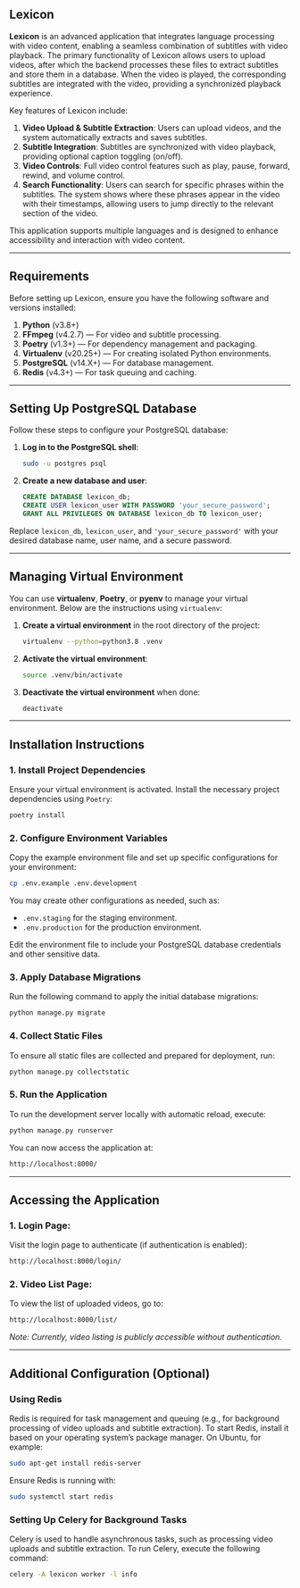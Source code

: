 ## Lexicon

**Lexicon** is an advanced application that integrates language processing with video content, enabling a seamless combination of subtitles with video playback. The primary functionality of Lexicon allows users to upload videos, after which the backend processes these files to extract subtitles and store them in a database. When the video is played, the corresponding subtitles are integrated with the video, providing a synchronized playback experience.

Key features of Lexicon include:
1. **Video Upload & Subtitle Extraction**: Users can upload videos, and the system automatically extracts and saves subtitles.
2. **Subtitle Integration**: Subtitles are synchronized with video playback, providing optional caption toggling (on/off).
3. **Video Controls**: Full video control features such as play, pause, forward, rewind, and volume control.
4. **Search Functionality**: Users can search for specific phrases within the subtitles. The system shows where these phrases appear in the video with their timestamps, allowing users to jump directly to the relevant section of the video.

This application supports multiple languages and is designed to enhance accessibility and interaction with video content.

---

## Requirements

Before setting up Lexicon, ensure you have the following software and versions installed:

1. **Python** (v3.8+)
2. **FFmpeg** (v4.2.7) — For video and subtitle processing.
3. **Poetry** (v1.3+) — For dependency management and packaging.
4. **Virtualenv** (v20.25+) — For creating isolated Python environments.
5. **PostgreSQL** (v14.X+) — For database management.
6. **Redis** (v4.3+) — For task queuing and caching.

---

## Setting Up PostgreSQL Database

Follow these steps to configure your PostgreSQL database:

1. **Log in to the PostgreSQL shell**:

    ```bash
    sudo -u postgres psql
    ```

2. **Create a new database and user**:

    ```sql
    CREATE DATABASE lexicon_db;
    CREATE USER lexicon_user WITH PASSWORD 'your_secure_password';
    GRANT ALL PRIVILEGES ON DATABASE lexicon_db TO lexicon_user;
    ```

Replace `lexicon_db`, `lexicon_user`, and `'your_secure_password'` with your desired database name, user name, and a secure password.

---

## Managing Virtual Environment

You can use **virtualenv**, **Poetry**, or **pyenv** to manage your virtual environment. Below are the instructions using `virtualenv`:

1. **Create a virtual environment** in the root directory of the project:

    ```bash
    virtualenv --python=python3.8 .venv
    ```

2. **Activate the virtual environment**:

    ```bash
    source .venv/bin/activate
    ```

3. **Deactivate the virtual environment** when done:

    ```bash
    deactivate
    ```

---

## Installation Instructions

### 1. Install Project Dependencies

Ensure your virtual environment is activated. Install the necessary project dependencies using `Poetry`:

```bash
poetry install
```

### 2. Configure Environment Variables

Copy the example environment file and set up specific configurations for your environment:

```bash
cp .env.example .env.development
```

You may create other configurations as needed, such as:
- `.env.staging` for the staging environment.
- `.env.production` for the production environment.

Edit the environment file to include your PostgreSQL database credentials and other sensitive data.

### 3. Apply Database Migrations

Run the following command to apply the initial database migrations:

```bash
python manage.py migrate
```

### 4. Collect Static Files

To ensure all static files are collected and prepared for deployment, run:

```bash
python manage.py collectstatic
```

### 5. Run the Application

To run the development server locally with automatic reload, execute:

```bash
python manage.py runserver
```

You can now access the application at:

```bash
http://localhost:8000/
```

---

## Accessing the Application

### 1. **Login Page**:

Visit the login page to authenticate (if authentication is enabled):

```bash
http://localhost:8000/login/
```

### 2. **Video List Page**:

To view the list of uploaded videos, go to:

```bash
http://localhost:8000/list/
```

_Note: Currently, video listing is publicly accessible without authentication._

---

## Additional Configuration (Optional)

### Using Redis

Redis is required for task management and queuing (e.g., for background processing of video uploads and subtitle extraction). To start Redis, install it based on your operating system’s package manager. On Ubuntu, for example:

```bash
sudo apt-get install redis-server
```

Ensure Redis is running with:

```bash
sudo systemctl start redis
```

### Setting Up Celery for Background Tasks

Celery is used to handle asynchronous tasks, such as processing video uploads and subtitle extraction. To run Celery, execute the following command:

```bash
celery -A lexicon worker -l info
```
